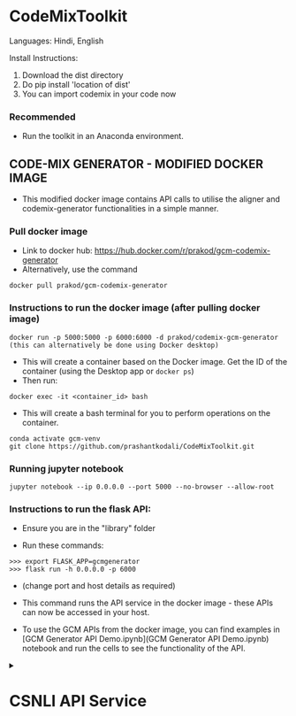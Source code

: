 # CodeMixToolkit
Languages: Hindi, English


Install Instructions:
1. Download the dist directory
2. Do pip install 'location of dist'
3. You can import codemix in your code now

### Recommended
- Run the toolkit in an Anaconda environment.

## CODE-MIX GENERATOR - MODIFIED DOCKER IMAGE

- This modified docker image contains API calls to utilise the aligner and codemix-generator functionalities in a simple manner.

### Pull docker image

- Link to docker hub: https://hub.docker.com/r/prakod/gcm-codemix-generator
- Alternatively, use the command 
```
docker pull prakod/gcm-codemix-generator
```

### Instructions to run the docker image (after pulling docker image)
```
docker run -p 5000:5000 -p 6000:6000 -d prakod/codemix-gcm-generator (this can alternatively be done using Docker desktop)
```
- This will create a container based on the Docker image. Get the ID of the container (using the Desktop app or `docker ps`)
- Then run:
```
docker exec -it <container_id> bash
```
- This will create a bash terminal for you to perform operations on the container.
```
conda activate gcm-venv
git clone https://github.com/prashantkodali/CodeMixToolkit.git
```

### Running jupyter notebook

```
jupyter notebook --ip 0.0.0.0 --port 5000 --no-browser --allow-root
```

### Instructions to run the flask API: 

- Ensure you are in the "library" folder

- Run these commands:
 ```
 >>> export FLASK_APP=gcmgenerator
 >>> flask run -h 0.0.0.0 -p 6000
 ```
- (change port and host details as required)

- This command runs the API service in the docker image - these APIs can now be accessed in your host.

- To use the GCM APIs from the docker image, you can find examples in [GCM Generator API Demo.ipynb](GCM Generator API Demo.ipynb) notebook and run the cells to see the functionality of the API.

<details>
<summary><h1>CSNLI API Service</h1></summary>

A FastAPI-based service for language identification and text processing, particularly focused on Hinglish (Hindi-English) text processing.

### CSNLI API Setup

#### Prerequisites
- Python 3.7+
- Required Python packages:
  - fastapi
  - uvicorn
  - pydantic
  - requests (for testing)

#### Installation

1. Install the required packages:
```bash
pip install fastapi uvicorn pydantic requests
```

2. Make sure the model files are in the correct locations:
   - `lid_models/hinglish`
   - `nmt_models/rom2hin.pt`
   - `nmt_models/eng2eng.pt`

### Running the CSNLI Service

#### Development Mode
```bash
# Using Python directly
python csnli_api.py

# Or using uvicorn with auto-reload
uvicorn csnli_api:app --host 0.0.0.0 --port 6001 --reload
```

#### Production Mode
```bash
uvicorn csnli_api:app --host 0.0.0.0 --port 6001
```

### CSNLI API Documentation

Once the service is running, you can access:
- Interactive API documentation: `http://localhost:6001/docs`
- Alternative documentation: `http://localhost:6001/redoc`

### CSNLI API Endpoint

#### POST /csnli-lid
Processes input text for language identification and normalization.

**Request Body:**
```json
{
    "text": "your text here"
}
```

**Response:**
```json
{
    "csnli_op": {
        "og_text": "original text",
        "text": ["processed", "words"],
        "norm_text": ["normalized", "words"],
        "lid": ["language", "tags"]
    }
}
```

### Testing the CSNLI API

1. Make sure the API service is running
2. Run the test script:
```bash
python test_csnli_api.py
```

The test script includes several test cases:
- Hinglish text
- Pure Hindi text
- Pure English text
- Mixed Hindi-English text
- Another Hinglish example

### CSNLI API Example Usage

#### Using curl
```bash
curl -X POST "http://localhost:6001/csnli-lid" \
     -H "Content-Type: application/json" \
     -d '{"text": "i thght mosam dfrnt hoga bs fog h"}'
```

#### Using Python
```python
import requests

url = "http://localhost:6001/csnli-lid"
headers = {"Content-Type": "application/json"}
data = {"text": "your text here"}

response = requests.post(url, headers=headers, json=data)
print(response.json())
```

### CSNLI API Error Handling

The API handles various error cases:
- Invalid input format
- Processing errors
- Server errors

All errors are returned with appropriate HTTP status codes and error messages.

### Contributing

Feel free to submit issues and enhancement requests.
</details>
